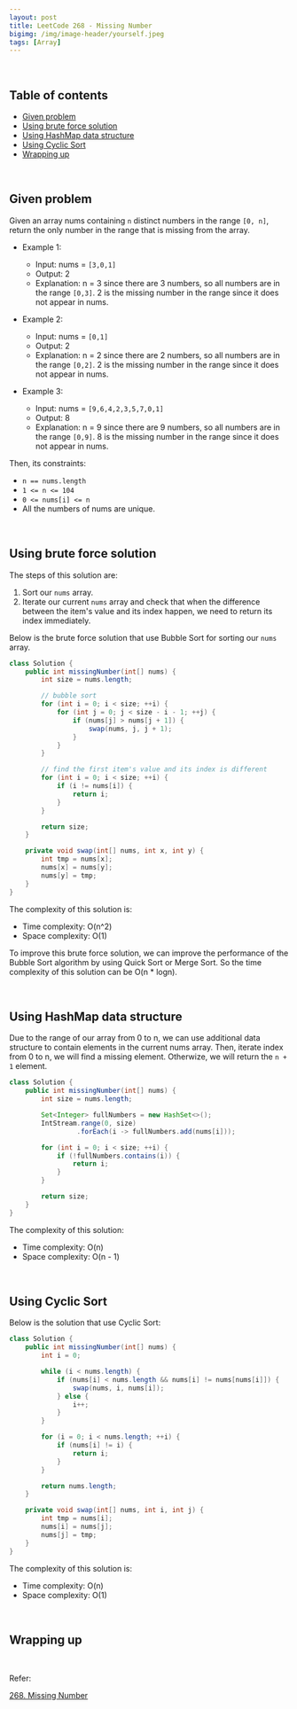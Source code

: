 ```yaml
---
layout: post
title: LeetCode 268 - Missing Number
bigimg: /img/image-header/yourself.jpeg
tags: [Array]
---
```




<br>

## Table of contents
- [Given problem](#given-problem)
- [Using brute force solution](#using-brute-force-solution)
- [Using HashMap data structure](#using-hashmap-data-structure)
- [Using Cyclic Sort](#using-cyclic-sort)
- [Wrapping up](#wrapping-up)


<br>

## Given problem

Given an array nums containing `n` distinct numbers in the range `[0, n]`, return the only number in the range that is missing from the array.

- Example 1:

    - Input: nums = `[3,0,1]`
    - Output: 2
    - Explanation: n = 3 since there are 3 numbers, so all numbers are in the range `[0,3]`. 2 is the missing number in the range since it does not appear in nums.

- Example 2:

    - Input: nums = `[0,1]`
    - Output: 2
    - Explanation: n = 2 since there are 2 numbers, so all numbers are in the range `[0,2]`. 2 is the missing number in the range since it does not appear in nums.

- Example 3:

    - Input: nums = `[9,6,4,2,3,5,7,0,1]`
    - Output: 8
    - Explanation: n = 9 since there are 9 numbers, so all numbers are in the range `[0,9]`. 8 is the missing number in the range since it does not appear in nums.

Then, its constraints:
- `n == nums.length`
- `1 <= n <= 104`
- `0 <= nums[i] <= n`
- All the numbers of nums are unique.


<br>

## Using brute force solution

The steps of this solution are:
1. Sort our `nums` array.
2. Iterate our current `nums` array and check that when the difference between the item's value and its index happen, we need to return its index immediately.

Below is the brute force solution that use Bubble Sort for sorting our `nums` array.

```Java
class Solution {
    public int missingNumber(int[] nums) {
        int size = nums.length;

        // bubble sort
        for (int i = 0; i < size; ++i) {
            for (int j = 0; j < size - i - 1; ++j) {
                if (nums[j] > nums[j + 1]) {
                    swap(nums, j, j + 1);
                }
            }
        }

        // find the first item's value and its index is different
        for (int i = 0; i < size; ++i) {
            if (i != nums[i]) {
                return i;
            }
        }

        return size;
    }

    private void swap(int[] nums, int x, int y) {
        int tmp = nums[x];
        nums[x] = nums[y];
        nums[y] = tmp;
    }
}
```

The complexity of this solution is:
- Time complexity: O(n^2)
- Space complexity: O(1)

To improve this brute force solution, we can improve the performance of the Bubble Sort algorithm by using Quick Sort or Merge Sort. So the time complexity of this solution can be O(n * logn).


<br>

## Using HashMap data structure

Due to the range of our array from 0 to n, we can use additional data structure to contain elements in the current nums array. Then, iterate index from 0 to n, we will find a missing element. Otherwize, we will return the `n + 1` element.

```Java
class Solution {
    public int missingNumber(int[] nums) {
        int size = nums.length;

        Set<Integer> fullNumbers = new HashSet<>();
        IntStream.range(0, size)
                 .forEach(i -> fullNumbers.add(nums[i]));

        for (int i = 0; i < size; ++i) {
            if (!fullNumbers.contains(i)) {
                return i;
            }
        }

        return size;
    }
}
```

The complexity of this solution:
- Time complexity: O(n)
- Space complexity: O(n - 1)


<br>

## Using Cyclic Sort

Below is the solution that use Cyclic Sort:

```Java
class Solution {
    public int missingNumber(int[] nums) {
        int i = 0;

        while (i < nums.length) {
            if (nums[i] < nums.length && nums[i] != nums[nums[i]]) {
                swap(nums, i, nums[i]);
            } else {
                i++;
            }
        }

        for (i = 0; i < nums.length; ++i) {
            if (nums[i] != i) {
                return i;
            }
        }

        return nums.length;
    }

    private void swap(int[] nums, int i, int j) {
        int tmp = nums[i];
        nums[i] = nums[j];
        nums[j] = tmp;
    }
}
```

The complexity of this solution is:
- Time complexity: O(n)
- Space complexity: O(1)


<br>

## Wrapping up




<br>

Refer:

[268. Missing Number](https://leetcode.com/problems/missing-number/)
